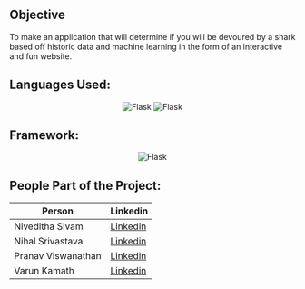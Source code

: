 ## Objective
<p>
To make an application that will determine if you will be devoured by a shark based off historic data and machine learning in the form of an interactive and fun website. 
</p>

##  Languages Used:

<p align="center">
<img src="https://img.shields.io/badge/Python-FFD43B?style=for-the-badge&logo=python&logoColor=darkgreen" alt="Flask">
 <img src="https://img.shields.io/badge/JavaScript-F7DF1E?style=for-the-badge&logo=javascript&logoColor=black" alt="Flask"> 
</p>

## Framework:
<p align="center">
<img src="https://img.shields.io/badge/Flask-000000?style=for-the-badge&logo=flask&logoColor=white" alt="Flask">
</p>


## People Part of the Project:

<center>
  
  
| Person  | Linkedin |
| ------------- | ------------- |
| Niveditha Sivam  | [Linkedin](https://www.linkedin.com/in/niveditha-sivan-909915210/)  |
| Nihal Srivastava  | [Linkedin](https://www.linkedin.com/in/nihal-srivastava-7708a71b7/)  |
| Pranav Viswanathan  | [Linkedin](https://www.linkedin.com/in/pranav-viswanathan-7976711b7/)  |
| Varun Kamath  | [Linkedin](https://www.linkedin.com/in/varun-kamath-b29873198/)  |
  
  
</center>

<br>
